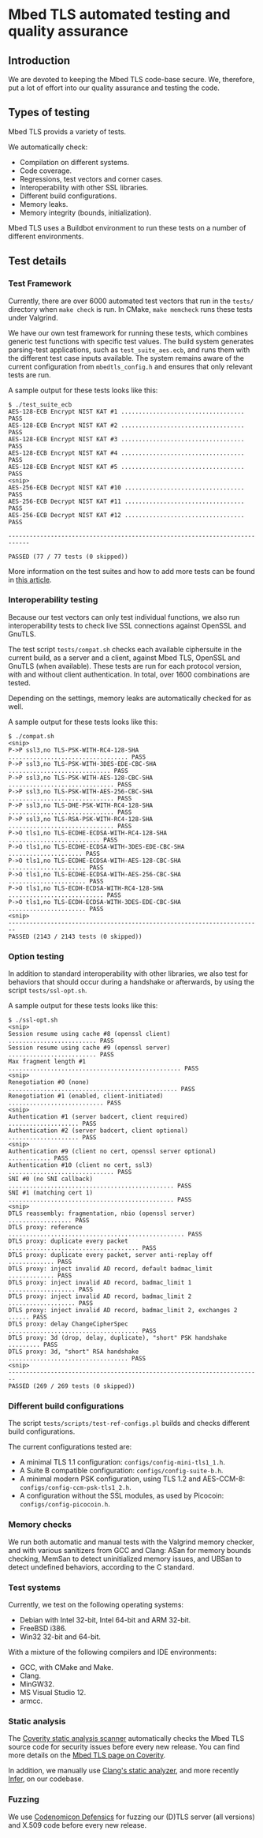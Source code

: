 # Mbed TLS automated testing and quality assurance

## Introduction

We are devoted to keeping the Mbed TLS code-base secure. We, therefore, put a lot of effort into our quality assurance and testing the code.

## Types of testing
Mbed TLS provids a variety of tests.

We automatically check:

* Compilation on different systems.
* Code coverage.
* Regressions, test vectors and corner cases.
* Interoperability with other SSL libraries.
* Different build configurations.
* Memory leaks.
* Memory integrity (bounds, initialization).

Mbed TLS uses a Buildbot environment to run these tests on a number of different environments.

## Test details

### Test Framework
Currently, there are over 6000 automated test vectors that run in the `tests/` directory when `make check` is run. In CMake, `make memcheck` runs these tests under Valgrind.

We have our own test framework for running these tests, which combines generic test functions with specific test values. The build system generates parsing-test applications, such as `test_suite_aes.ecb`, and runs them with the different test case inputs available. The system remains aware of the current configuration from `mbedtls_config.h` and ensures that only relevant tests are run.

A sample output for these tests looks like this:

```
$ ./test_suite_ecb
AES-128-ECB Encrypt NIST KAT #1 ................................... PASS
AES-128-ECB Encrypt NIST KAT #2 ................................... PASS
AES-128-ECB Encrypt NIST KAT #3 ................................... PASS
AES-128-ECB Encrypt NIST KAT #4 ................................... PASS
AES-128-ECB Encrypt NIST KAT #5 ................................... PASS
<snip>
AES-256-ECB Decrypt NIST KAT #10 .................................. PASS
AES-256-ECB Decrypt NIST KAT #11 .................................. PASS
AES-256-ECB Decrypt NIST KAT #12 .................................. PASS

----------------------------------------------------------------------------

PASSED (77 / 77 tests (0 skipped))
```

More information on the test suites and how to add more tests can be found in [this article](/kb/development/test_suites.md).

### Interoperability testing
Because our test vectors can only test individual functions, we also run interoperability tests to check live SSL connections against OpenSSL and GnuTLS.

The test script `tests/compat.sh` checks each available ciphersuite in the current build, as a server and a client, against Mbed TLS, OpenSSL and GnuTLS (when available). These tests are run for each protocol version, with and without client authentication. In total, over 1600 combinations are tested.

Depending on the settings, memory leaks are automatically checked for as well.

A sample output for these tests looks like this:

```
$ ./compat.sh
<snip>
P->P ssl3,no TLS-PSK-WITH-RC4-128-SHA .................................. PASS
P->P ssl3,no TLS-PSK-WITH-3DES-EDE-CBC-SHA ............................. PASS
P->P ssl3,no TLS-PSK-WITH-AES-128-CBC-SHA .............................. PASS
P->P ssl3,no TLS-PSK-WITH-AES-256-CBC-SHA .............................. PASS
P->P ssl3,no TLS-DHE-PSK-WITH-RC4-128-SHA .............................. PASS
P->P ssl3,no TLS-RSA-PSK-WITH-RC4-128-SHA .............................. PASS
P->O tls1,no TLS-ECDHE-ECDSA-WITH-RC4-128-SHA .......................... PASS
P->O tls1,no TLS-ECDHE-ECDSA-WITH-3DES-EDE-CBC-SHA ..................... PASS
P->O tls1,no TLS-ECDHE-ECDSA-WITH-AES-128-CBC-SHA ...................... PASS
P->O tls1,no TLS-ECDHE-ECDSA-WITH-AES-256-CBC-SHA ...................... PASS
P->O tls1,no TLS-ECDH-ECDSA-WITH-RC4-128-SHA ........................... PASS
P->O tls1,no TLS-ECDH-ECDSA-WITH-3DES-EDE-CBC-SHA ...................... PASS
<snip>
------------------------------------------------------------------------
PASSED (2143 / 2143 tests (0 skipped))
```

### Option testing
In addition to standard interoperability with other libraries, we also test for behaviors that should occur during a handshake or afterwards, by using the script `tests/ssl-opt.sh`.

A sample output for these tests looks like this:

```
$ ./ssl-opt.sh
<snip>
Session resume using cache #8 (openssl client) ......................... PASS
Session resume using cache #9 (openssl server) ......................... PASS
Max fragment length #1 ................................................. PASS
<snip>
Renegotiation #0 (none) ................................................ PASS
Renegotiation #1 (enabled, client-initiated) ........................... PASS
<snip>
Authentication #1 (server badcert, client required) .................... PASS
Authentication #2 (server badcert, client optional) .................... PASS
<snip>
Authentication #9 (client no cert, openssl server optional) ............ PASS
Authentication #10 (client no cert, ssl3) .............................. PASS
SNI #0 (no SNI callback) ............................................... PASS
SNI #1 (matching cert 1) ............................................... PASS
<snip>
DTLS reassembly: fragmentation, nbio (openssl server) .................. PASS
DTLS proxy: reference .................................................. PASS
DTLS proxy: duplicate every packet ..................................... PASS
DTLS proxy: duplicate every packet, server anti-replay off ............. PASS
DTLS proxy: inject invalid AD record, default badmac_limit ............. PASS
DTLS proxy: inject invalid AD record, badmac_limit 1 ................... PASS
DTLS proxy: inject invalid AD record, badmac_limit 2 ................... PASS
DTLS proxy: inject invalid AD record, badmac_limit 2, exchanges 2 ...... PASS
DTLS proxy: delay ChangeCipherSpec ..................................... PASS
DTLS proxy: 3d (drop, delay, duplicate), "short" PSK handshake ......... PASS
DTLS proxy: 3d, "short" RSA handshake .................................. PASS
<snip>
------------------------------------------------------------------------
PASSED (269 / 269 tests (0 skipped))
```

### Different build configurations
The script `tests/scripts/test-ref-configs.pl` builds and checks different build configurations.

The current configurations tested are:

 * A minimal TLS 1.1 configuration: `configs/config-mini-tls1_1.h`.
 * A Suite B compatible configuration: `configs/config-suite-b.h`.
 * A minimal modern PSK configuration, using TLS 1.2 and AES-CCM-8: `configs/config-ccm-psk-tls1_2.h`.
 * A configuration without the SSL modules, as used by Picocoin: `configs/config-picocoin.h`.

### Memory checks
We run both automatic and manual tests with the Valgrind memory checker, and with various sanitizers from GCC and Clang: ASan for memory bounds checking, MemSan to detect uninitialized memory issues, and UBSan to detect undefined behaviors, according to the C standard.

### Test systems

Currently, we test on the following operating systems:

 * Debian with Intel 32-bit, Intel 64-bit and ARM 32-bit.
 * FreeBSD i386.
 * Win32 32-bit and 64-bit.

With a mixture of the following compilers and IDE environments:

 * GCC, with CMake and Make.
 * Clang.
 * MinGW32.
 * MS Visual Studio 12.
 * armcc.

### Static analysis

The [Coverity static analysis scanner](http://scan.coverity.com) automatically checks the Mbed TLS source code for security issues before every new release. You can find more details on the [Mbed TLS page on Coverity](https://scan.coverity.com/projects/4583).

In addition, we manually use [Clang's static analyzer](http://clang-analyzer.llvm.org/), and more recently [Infer](http://fbinfer.com/), on our codebase.

### Fuzzing

We use [Codenomicon Defensics](http://www.codenomicon.com/products/defensics/) for fuzzing our (D)TLS server (all versions) and X.509 code before every new release.

<!--",what-tests-and-checks-are-run-for-mbedtls,"Short article on the different Quality enhancing tests Mbed TLS performs to increase trust in the library.",,"tests, memory checks, compat.sh",published,"2014-04-08 10:04:00",1,7917,"2016-02-26 22:42:00","Paul Bakker"-->
